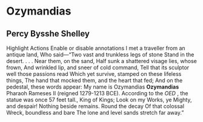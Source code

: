 # Ozymandias
## Percy Bysshe Shelley
Highlight Actions Enable or disable annotations
I met a traveller from an antique land,
Who said—“Two vast and trunkless legs of stone
Stand in the desert. . . . Near them, on the sand,
Half sunk a shattered visage lies, whose frown,
And wrinkled lip, and sneer of cold command,
Tell that its sculptor well those passions read
Which yet survive, stamped on these lifeless things,
The hand that mocked them, and the heart that fed;
And on the pedestal, these words appear:
My name is Ozymandias **Ozymandias** Pharaoh Rameses II (reigned 1279-1213
BCE). According to the _OED_ , the statue was once 57 feet tall., King of
Kings;
Look on my Works, ye Mighty, and despair!
Nothing beside remains. Round the decay
Of that colossal Wreck, boundless and bare
The lone and level sands stretch far away.”